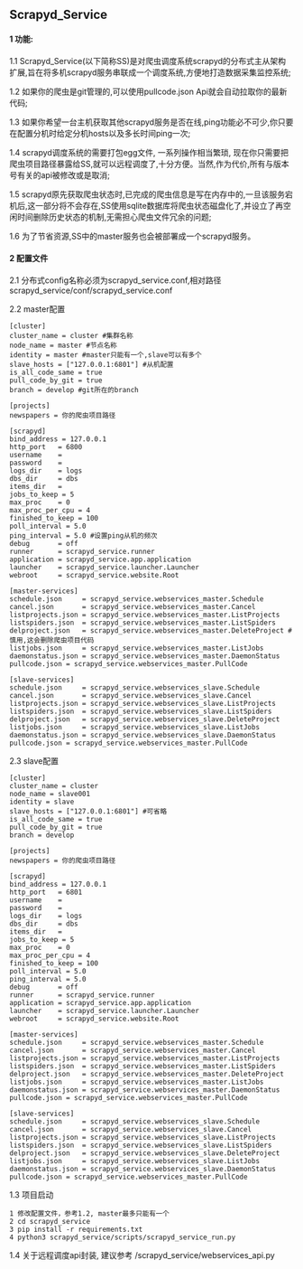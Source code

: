 ## Scrapyd_Service

#### 1 功能:
1.1 Scrapyd_Service(以下简称SS)是对爬虫调度系统scrapyd的分布式主从架构扩展,旨在将多机scrapyd服务串联成一个调度系统,方便地打造数据采集监控系统;

1.2 如果你的爬虫是git管理的,可以使用pullcode.json Api就会自动拉取你的最新代码;

1.3 如果你希望一台主机获取其他scrapyd服务是否在线,ping功能必不可少,你只要在配置分机时给定分机hosts以及多长时间ping一次;

1.4 scrapyd调度系统的需要打包egg文件, 一系列操作相当繁琐, 现在你只需要把爬虫项目路径暴露给SS,就可以远程调度了,十分方便。当然,作为代价,所有与版本号有关的api被修改或是取消;

1.5 scrapyd原先获取爬虫状态时,已完成的爬虫信息是写在内存中的,一旦该服务宕机后,这一部分将不会存在,SS使用sqlite数据库将爬虫状态磁盘化了,并设立了再空闲时间删除历史状态的机制,无需担心爬虫文件冗余的问题;

1.6 为了节省资源,SS中的master服务也会被部署成一个scrapyd服务。

#### 2 配置文件
2.1 分布式config名称必须为scrapyd_service.conf,相对路径scrapyd_service/conf/scrapyd_service.conf

2.2 master配置
``` master's conf
[cluster]
cluster_name = cluster #集群名称
node_name = master #节点名称
identity = master #master只能有一个,slave可以有多个
slave_hosts = ["127.0.0.1:6801"] #从机配置
is_all_code_same = true
pull_code_by_git = true
branch = develop #git所在的branch

[projects]
newspapers = 你的爬虫项目路径

[scrapyd]
bind_address = 127.0.0.1
http_port   = 6800
username    =
password    =
logs_dir    = logs
dbs_dir     = dbs
items_dir   =
jobs_to_keep = 5
max_proc    = 0
max_proc_per_cpu = 4
finished_to_keep = 100
poll_interval = 5.0
ping_interval = 5.0 #设置ping从机的频次
debug       = off
runner      = scrapyd_service.runner
application = scrapyd_service.app.application
launcher    = scrapyd_service.launcher.Launcher
webroot     = scrapyd_service.website.Root

[master-services]
schedule.json     = scrapyd_service.webservices_master.Schedule
cancel.json       = scrapyd_service.webservices_master.Cancel
listprojects.json = scrapyd_service.webservices_master.ListProjects
listspiders.json  = scrapyd_service.webservices_master.ListSpiders
delproject.json   = scrapyd_service.webservices_master.DeleteProject #慎用,这会删除爬虫项目代码
listjobs.json     = scrapyd_service.webservices_master.ListJobs
daemonstatus.json = scrapyd_service.webservices_master.DaemonStatus
pullcode.json = scrapyd_service.webservices_master.PullCode

[slave-services]
schedule.json     = scrapyd_service.webservices_slave.Schedule
cancel.json       = scrapyd_service.webservices_slave.Cancel
listprojects.json = scrapyd_service.webservices_slave.ListProjects
listspiders.json  = scrapyd_service.webservices_slave.ListSpiders
delproject.json   = scrapyd_service.webservices_slave.DeleteProject
listjobs.json     = scrapyd_service.webservices_slave.ListJobs
daemonstatus.json = scrapyd_service.webservices_slave.DaemonStatus
pullcode.json = scrapyd_service.webservices_master.PullCode
```

2.3 slave配置
``` slave's config
[cluster]
cluster_name = cluster
node_name = slave001
identity = slave
slave_hosts = ["127.0.0.1:6801"] #可省略
is_all_code_same = true
pull_code_by_git = true
branch = develop

[projects]
newspapers = 你的爬虫项目路径

[scrapyd]
bind_address = 127.0.0.1
http_port   = 6801
username    =
password    =
logs_dir    = logs
dbs_dir     = dbs
items_dir   =
jobs_to_keep = 5
max_proc    = 0
max_proc_per_cpu = 4
finished_to_keep = 100
poll_interval = 5.0
ping_interval = 5.0
debug       = off
runner      = scrapyd_service.runner
application = scrapyd_service.app.application
launcher    = scrapyd_service.launcher.Launcher
webroot     = scrapyd_service.website.Root

[master-services]
schedule.json     = scrapyd_service.webservices_master.Schedule
cancel.json       = scrapyd_service.webservices_master.Cancel
listprojects.json = scrapyd_service.webservices_master.ListProjects
listspiders.json  = scrapyd_service.webservices_master.ListSpiders
delproject.json   = scrapyd_service.webservices_master.DeleteProject
listjobs.json     = scrapyd_service.webservices_master.ListJobs
daemonstatus.json = scrapyd_service.webservices_master.DaemonStatus
pullcode.json = scrapyd_service.webservices_master.PullCode

[slave-services]
schedule.json     = scrapyd_service.webservices_slave.Schedule
cancel.json       = scrapyd_service.webservices_slave.Cancel
listprojects.json = scrapyd_service.webservices_slave.ListProjects
listspiders.json  = scrapyd_service.webservices_slave.ListSpiders
delproject.json   = scrapyd_service.webservices_slave.DeleteProject
listjobs.json     = scrapyd_service.webservices_slave.ListJobs
daemonstatus.json = scrapyd_service.webservices_slave.DaemonStatus
pullcode.json = scrapyd_service.webservices_master.PullCode
```

1.3 项目启动
```
1 修改配置文件，参考1.2, master最多只能有一个
2 cd scrapyd_service
3 pip install -r requirements.txt
4 python3 scrapyd_service/scripts/scrapyd_service_run.py
```

1.4 关于远程调度api封装, 建议参考 /scrapyd_service/webservices_api.py


